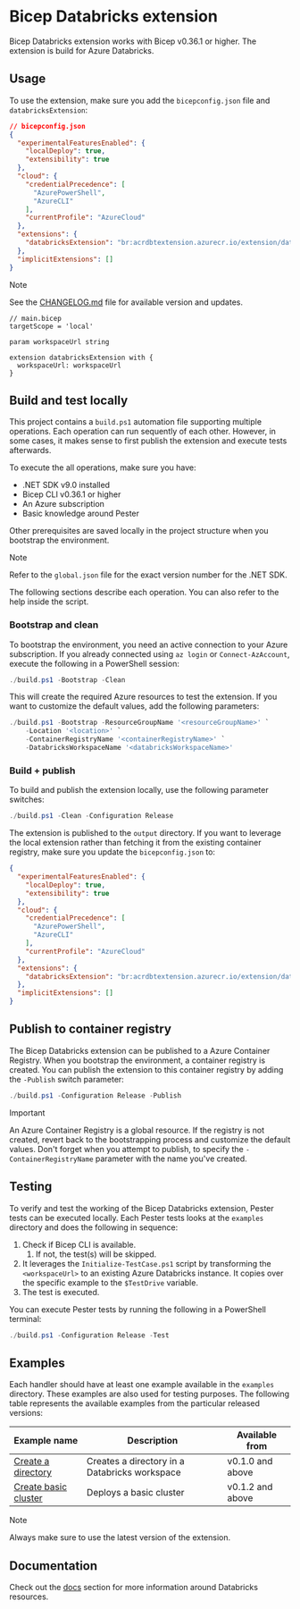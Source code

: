 # Bicep Databricks extension

Bicep Databricks extension works with Bicep v0.36.1 or higher. The extension is build
for Azure Databricks.

## Usage

To use the extension, make sure you add the `bicepconfig.json`
file and `databricksExtension`:

```json
// bicepconfig.json
{
  "experimentalFeaturesEnabled": {
    "localDeploy": true,
    "extensibility": true
  },
  "cloud": {
    "credentialPrecedence": [
      "AzurePowerShell",
      "AzureCLI"
    ],
    "currentProfile": "AzureCloud"
  },
  "extensions": {
    "databricksExtension": "br:acrdbtextension.azurecr.io/extension/databricks:v<version>"
  },
  "implicitExtensions": []
}
```

> [!NOTE]
> See the [CHANGELOG.md][00] file for available version and updates.

```bicep
// main.bicep
targetScope = 'local'

param workspaceUrl string

extension databricksExtension with { 
  workspaceUrl: workspaceUrl
}
```

## Build and test locally

This project contains a `build.ps1` automation file supporting multiple operations.
Each operation can run sequently of each other.
However, in some cases, it makes sense to first publish the extension
and execute tests afterwards.

To execute the all operations, make sure you have:

- .NET SDK v9.0 installed
- Bicep CLI v0.36.1 or higher
- An Azure subscription
- Basic knowledge around Pester

Other prerequisites are saved locally in the project structure when you
bootstrap the environment.

> [!NOTE]
> Refer to the `global.json` file for the exact version number for the .NET SDK.

The following sections describe each operation. You can also refer to the help
inside the script.

### Bootstrap and clean

To bootstrap the environment, you need an active connection to your Azure
subscription. If you already connected using `az login` or `Connect-AzAccount`,
execute the following in a PowerShell session:

```powershell
./build.ps1 -Bootstrap -Clean
```

This will create the required Azure resources to test the extension. If you
want to customize the default values, add the following parameters:

```powershell
./build.ps1 -Bootstrap -ResourceGroupName '<resourceGroupName>' `
    -Location '<location>' `
    -ContainerRegistryName '<containerRegistryName>' `
    -DatabricksWorkspaceName '<databricksWorkspaceName>'
```

### Build + publish

To build and publish the extension locally, use the following parameter switches:

```powershell
./build.ps1 -Clean -Configuration Release
```

The extension is published to the `output` directory. If you want to leverage the
local extension rather than fetching it from the existing container registry,
make sure you update the `bicepconfig.json` to:

```json
{
  "experimentalFeaturesEnabled": {
    "localDeploy": true,
    "extensibility": true
  },
  "cloud": {
    "credentialPrecedence": [
      "AzurePowerShell",
      "AzureCLI"
    ],
    "currentProfile": "AzureCloud"
  },
  "extensions": {
    "databricksExtension": "br:acrdbtextension.azurecr.io/extension/databricks:v<version>" // Change this to ./output/databricks-extension after publishing
  },
  "implicitExtensions": []
}
```

## Publish to container registry

The Bicep Databricks extension can be published to a Azure Container Registry. When
you bootstrap the environment, a container registry is created. You can publish the
extension to this container registry by adding the `-Publish` switch parameter:

```powershell
./build.ps1 -Configuration Release -Publish
```

> [!IMPORTANT]
> An Azure Container Registry is a global resource. If the registry is not created,
> revert back to the bootstrapping process and customize the default values.
> Don't forget when you attempt to publish, to specify the `-ContainerRegistryName`
> parameter with the name you've created.

## Testing

To verify and test the working of the Bicep Databricks extension, Pester tests
can be executed locally. Each Pester tests looks at the `examples` directory
and does the following in sequence:

1. Check if Bicep CLI is available.
   1. If not, the test(s) will be skipped.
2. It leverages the `Initialize-TestCase.ps1` script by transforming the
   `<workspaceUrl>` to an existing Azure Databricks instance. It copies
   over the specific example to the `$TestDrive` variable.
3. The test is executed.

You can execute Pester tests by running the following in a PowerShell terminal:

```powershell
./build.ps1 -Configuration Release -Test
```

## Examples

Each handler should have at least one example available in the `examples` directory.
These examples are also used for testing purposes. The following table represents
the available examples from the particular released versions:

| **Example name**           | **Description**                               | **Available from** |
| -------------------------- | --------------------------------------------- | ------------------ |
| [Create a directory][01]   | Creates a directory in a Databricks workspace | v0.1.0 and above   |
| [Create basic cluster][02] | Deploys a basic cluster                       | v0.1.2 and above   |

> [!NOTE]
> Always make sure to use the latest version of the extension.

## Documentation

Check out the [docs][03] section for more information around Databricks resources.

<!-- Link reference definitions -->
[00]: CHANGELOG.md
[01]: ./examples/workspace/directory.bicep
[02]: ./examples/compute/cluster.basic.bicep
[03]: ./docs/index.md
